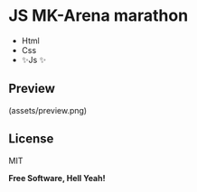 # JS MK-Arena marathon

- Html
- Css
- ✨Js ✨

## Preview
(assets/preview.png)

## License

MIT

**Free Software, Hell Yeah!**